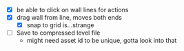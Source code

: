 - [x] be able to click on wall lines for actions
- [x] drag wall from line, moves both ends
  - [x] snap to grid is...strange
- [ ] Save to compressed level file
  - might need asset id to be unique, gotta look into that